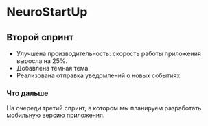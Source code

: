 # NeuroStartUp

## Второй спринт

- Улучшена производительность: скорость работы приложения выросла на 25%.
- Добавлена тёмная тема.
- Реализована отправка уведомлений о новых событиях.

### Что дальше

На очереди третий спринт, в котором мы планируем разработать мобильную версию приложения.

